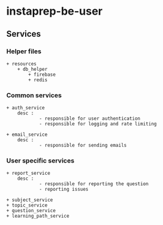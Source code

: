 # instaprep-be-user

## Services

### Helper files
    + resources
        + db_helper
            + firebase
            + redis


### Common services
    + auth_service
        desc : 
                - responsible for user authentication
                - responsible for logging and rate limiting

    + email_service
        desc : 
                - responsible for sending emails


### User specific services
    + report_service
        desc : 
                - responsible for reporting the question
                - reporting issues

    + subject_service
    + topic_service
    + question_service
    + learning_path_service
